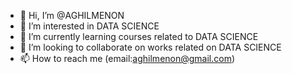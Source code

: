 - 👋 Hi, I’m @AGHILMENON
- 👀 I’m interested in DATA SCIENCE
- 🌱 I’m currently learning courses related to DATA SCIENCE
- 💞️ I’m looking to collaborate on works related on DATA SCIENCE
- 📫 How to reach me (email:aghilmenon@gmail.com)

<!---
AGHILMENON/AGHILMENON is a ✨ special ✨ repository because its `README.md` (this file) appears on your GitHub profile.
You can click the Preview link to take a look at your changes.
--->
